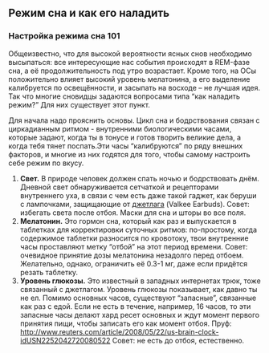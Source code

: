 ## Режим сна и как его наладить

### Настройка режима сна 101
<!---
Предлагаю всё-таки убрать цифру 101, не в тему она.
-->
Общеизвестно, что для высокой вероятности ясных снов необходимо высыпаться: все интересующие нас события происходят в REM-фазе сна, а её продолжительность под утро возрастает. Кроме того, на ОСы положительно влияет высокий уровень мелатонина, а его выделение калибруется по освещённости, и засыпать на восходе – не лучшая идея. Так что многие сновидцы задаются вопросами типа “как наладить режим?” Для них существует этот пункт. 

Для начала надо прояснить основы. Цикл сна и бодрствования связан с циркадианным ритмом - внутренними биологическими часами, которые задают, когда ты в тонусе и готов творить великие дела, а когда тебя тянет поспать.Эти часы “калибруются” по ряду внешних факторов, и многие из них годятся для того, чтобы самому настроить себе режим по вкусу.

1. **Свет.** В природе человек должен спать ночью и бодрствовать днём. Дневной свет обнаруживается сетчаткой и рецепторами внутреннего уха, в связи с чем есть даже такой гаджет, как беруши с лампочками, защищающие от [джетлага](https://ru.wikipedia.org/wiki/Джетлаг) (Valkee Earbuds).
Совет: избегать света после отбоя. Маски для сна и шторы во все поля.
2. **Мелатонин.** Это гормон сна, который как раз и выпускается в таблетках для корректировки суточных ритмов: по-простому, когда содержимое таблетки разносится по кровотоку, твои внутренние часы проставляют метку “отбой” на этот период времени.
Совет: очевидное принятие дозы мелатонина незадолго перед отбоем. Желательно, однако, ограничить её 0.3-1 мг, даже если придётся резать таблетку.
3. **Уровень глюкозы.** Это известный в западных интернетах трюк, тоже связанный с джетлагом. Уровень глюкозы показывает, как давно ты не ел. Помимо основных часов, существуют “запасные”, связанные как раз с едой. Если не есть в течение, например, 16 часов, то эти запасные часы делают хард ресет основных и ждут момент первого принятия пищи, чтобы записать его как момент отбоя. Пруф: http://www.reuters.com/article/2008/05/22/us-brain-clock-idUSN2252042720080522
Совет: не есть до отбоя, естественно.
